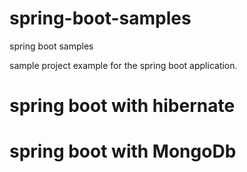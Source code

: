 # spring-boot-samples
spring boot samples 

sample project example for the spring boot application.

 # spring boot with hibernate
 # spring boot with MongoDb 
